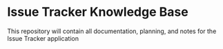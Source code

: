 # Issue Tracker Knowledge Base

This repository will contain all documentation, planning, and notes for the Issue Tracker application
